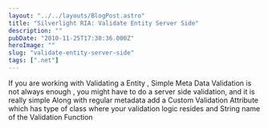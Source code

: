 ```yaml
---
layout: "../../layouts/BlogPost.astro"
title: "Silverlight RIA: Validate Entity Server Side"
description: ""
pubDate: "2010-11-25T17:30:36.000Z"
heroImage: ""
slug: "validate-entity-server-side"
tags: [".net"]
---
```


If you are working with Validating a Entity , Simple Meta Data Validation is not always enough , you might have to do a server side validation, and it is really simple 
Along with regular metadata add a Custom Validation Attribute which has type of class where your validation logic resides and String name of the Validation Function

<script src="https://gist.github.com/nareshjois/7896785.js"></script>
